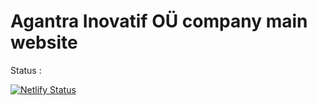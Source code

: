 # Agantra Inovatif OÜ company main website 

Status :

[![Netlify Status](https://api.netlify.com/api/v1/badges/b51e08a4-f974-4189-af8f-b8ee106709fb/deploy-status)](https://app.netlify.com/projects/nextmantrainnovationmaincompanysite/deploys)
